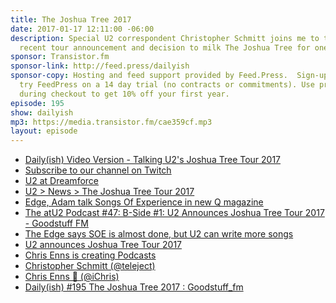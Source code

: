 ```yaml
---
title: The Joshua Tree 2017
date: 2017-01-17 12:11:00 -06:00
description: Special U2 correspondent Christopher Schmitt joins me to talk about U2’s
  recent tour announcement and decision to milk The Joshua Tree for one more run.
sponsor: Transistor.fm
sponsor-link: http://feed.press/dailyish
sponsor-copy: Hosting and feed support provided by Feed.Press.  Sign-up today and
  try FeedPress on a 14 day trial (no contracts or commitments). Use promo code "dailyish"
  during checkout to get 10% off your first year.
episode: 195
show: dailyish
mp3: https://media.transistor.fm/cae359cf.mp3
layout: episode
---
```


* <a href="https://www.youtube.com/watch?v=TaZ5w7zRCMI">Daily(ish) Video Version - Talking U2's Joshua Tree Tour 2017</a>
* <a href="https://www.twitch.tv/gsfm">Subscribe to our channel on Twitch</a>
* <a href="https://www.youtube.com/watch?v=0SVd2jQAda0">U2 at Dreamforce</a>
* <a href="http://www.u2.com/news/title/the-joshua-tree-tour-2017">U2 &gt; News &gt; The Joshua Tree Tour 2017</a>
* <a href="http://www.atu2.com/news/edge-adam-talk-songs-of-experience-in-new-q-magazine.html">Edge, Adam talk Songs Of Experience in new Q magazine</a>
* <a href="http://goodstuff.network/atu2/47">The atU2 Podcast #47&#58; B-Side #1&#58; U2 Announces Joshua Tree Tour 2017 - Goodstuff FM</a>
* <a href="http://www.atu2.com/news/the-edge-says-soe-is-almost-done-but-u2-can-write-more-songs.html">The Edge says SOE is almost done, but U2 can write more songs</a>
* <a href="http://www.atu2.com/news/u2-announces-joshua-tree-tour-2017.html">U2 announces Joshua Tree Tour 2017</a>
* <a href="https://www.patreon.com/ichris">Chris Enns is creating Podcasts</a>
* <a href="https://twitter.com/teleject">Christopher Schmitt (@teleject)</a>
* <a href="https://twitter.com/ichris">Chris Enns 💾 (@iChris)</a>
* <a href="https://www.reddit.com/r/Goodstuff_fm/comments/5ol43y/dailyish_195_the_joshua_tree_2017/">Daily(ish) #195 The Joshua Tree 2017 &#58; Goodstuff_fm</a>
